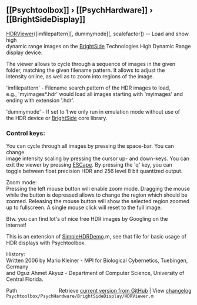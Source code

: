 ## [[Psychtoolbox]] &#8250; [[PsychHardware]] &#8250; [[BrightSideDisplay]]

[HDRViewer](HDRViewer)([imfilepattern][, dummymode][, scalefactor]) -- Load and show high  
dynamic range images on the [BrightSide](BrightSide) Technologies High Dynamic Range  
display device.  
  
The viewer allows to cycle through a sequence of images in the given  
folder, matching the given filename pattern. It allows to adjust the  
intensity online, as well as to zoom into regions of the image.  
  
'imfilepattern' - Filename search pattern of the HDR images to load,  
e.g., 'myimages\*.hdr' would load all images starting with 'myimages' and  
ending with extension '.hdr'.   
  
'dummymode' - If set to 1 we only run in emulation mode without use of  
the HDR device or [BrightSide](BrightSide) core library.  
  
### Control keys:  
  
You can cycle through all images by pressing the space-bar. You can change  
image intensity scaling by pressing the cursor up- and down-keys. You can  
exit the viewer by pressing [ESCape](ESCape). By pressing the 'q' key, you can  
toggle between float precision HDR and 256 level 8 bit quantized output.  
  
Zoom mode:  
Pressing the left mouse button will enable zoom mode. Dragging the mouse  
while the button is depressed allows to change the region which should be  
zoomed. Releasing the mouse button will show the selected region zoomed  
up to fullscreen. A single mouse click will reset to the full image.  
  
Btw. you can find lot's of nice free HDR images by Googling on the  
internet!  
  
This is an extension of [SimpleHDRDemo](SimpleHDRDemo).m, see that file for basic usage of  
HDR displays with Psychtoolbox.  
  
History:  
Written 2006 by Mario Kleiner - MPI for Biological Cybernetics, Tuebingen, Germany  
and Oguz Ahmet Akyuz - Department of Computer Science, University of Central Florida.  




<div class="code_header" style="text-align:right;">
  <span style="float:left;">Path&nbsp;&nbsp;</span> <span class="counter">Retrieve <a href=
  "https://raw.github.com/Psychtoolbox-3/Psychtoolbox-3/beta/Psychtoolbox/PsychHardware/BrightSideDisplay/HDRViewer.m">current version from GitHub</a> | View <a href=
  "https://github.com/Psychtoolbox-3/Psychtoolbox-3/commits/beta/Psychtoolbox/PsychHardware/BrightSideDisplay/HDRViewer.m">changelog</a></span>
</div>
<div class="code">
  <code>Psychtoolbox/PsychHardware/BrightSideDisplay/HDRViewer.m</code>
</div>

